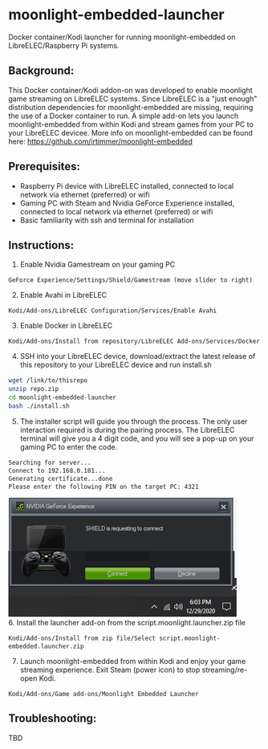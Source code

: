 # moonlight-embedded-launcher
Docker container/Kodi launcher for running moonlight-embedded on LibreELEC/Raspberry Pi systems.

## Background:
This Docker container/Kodi addon-on was developed to enable moonlight game streaming on LibreELEC systems.  Since LibreELEC is a "just enough" distribution dependencies for moonlight-embedded are missing, requiring the use of a Docker container to run.  A simple add-on lets you launch moonlight-embedded from within Kodi and stream games from your PC to your LibreELEC devicee.
More info on moonlight-embedded can be found here:
https://github.com/irtimmer/moonlight-embedded

## Prerequisites:
- Raspberry Pi device with LibreELEC installed, connected to local network via ethernet (preferred) or wifi
- Gaming PC with Steam and Nvidia GeForce Experience installed, connected to local network via ethernet (preferred) or wifi
- Basic familiarity with ssh and terminal for installation

## Instructions:
1. Enable Nvidia Gamestream on your gaming PC
```
GeForce Experience/Settings/Shield/Gamestream (move slider to right)
```
2. Enable Avahi in LibreELEC
```
Kodi/Add-ons/LibreELEC Configuration/Services/Enable Avahi
```
3. Enable Docker in LibreELEC
```
Kodi/Add-ons/Install from repository/LibreELEC Add-ons/Services/Docker
```
4. SSH into your LibreELEC device, download/extract the latest release of this repository to your LibreELEC device and run install.sh
```sh
wget /link/to/thisrepo
unzip repo.zip
cd moonlight-embedded-launcher
bash ./install.sh
```
5. The installer script will guide you through the process. The only user interaction required is during the pairing process. The LibreELEC terminal will give you a 4 digit code, and you will see a pop-up on your gaming PC to enter the code.  
```
Searching for server...
Connect to 192.168.0.101...
Generating certificate...done
Please enter the following PIN on the target PC: 4321
```
![Gamestream host pop-up](gamestream_prompt.png)  
6. Install the launcher add-on from the script.moonlight.launcher.zip file
```
Kodi/Add-ons/Install from zip file/Select script.moonlight-embedded.launcher.zip
```
7. Launch moonlight-embedded from within Kodi and enjoy your game streaming experience.  Exit Steam (power icon) to stop streaming/re-open Kodi.
```
Kodi/Add-ons/Game add-ons/Moonlight Embedded Launcher
```

## Troubleshooting:
TBD
